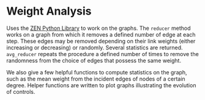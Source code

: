 # Weight Analysis
Uses the [ZEN Python Library](http://zen.networkdynamics.org) to work on the graphs. The `reducer` method works on a graph from which it removes a defined number of edge at each step. These edges may be removed depending on their link weights (either increasing or decreasing) or randomly. Several statistics are returned. `avg_reducer` repeats the procedure a defined number of times to remove the randomness from the choice of edges that possess the same weight.

We also give a few helpful functions to compute statistics on the graph, such as the mean weight from the incident edges of nodes of a certain degree. Helper functions are written to plot graphs illustrating the evolution of controls.